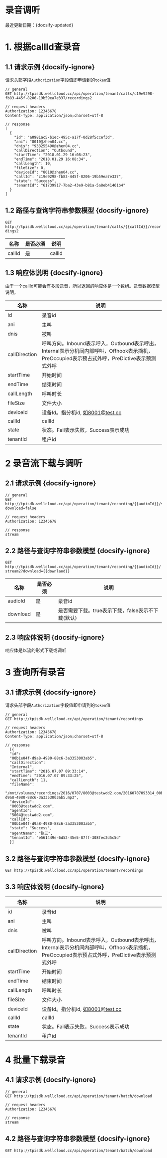 ﻿# 录音调听

最近更新日期：{docsify-updated}

# 1. 根据callId查录音

## 1.1 请求示例 {docsify-ignore}

请求头部字段`Authorization`字段值即申请到的`token`值

```
// general
GET http://tpisdk.wellcloud.cc/api/operation/tenant/calls/c19e9298-fb83-445f-8206-19b59ea7e337/recordings2

// request headers
Authorization: 12345678
Content-Type: application/json;charset=utf-8

// response
[
  {
    "id": "a0981ac5-b1ec-495c-a17f-0d28f5ccef3d",
    "ani": "8010@zhen04.cc",
    "dnis": "933255490@zhen04.cc",
    "callDirection": "Outbound",
    "startTime": "2018.01.29 16:08:23",
    "endTime": "2018.01.29 16:08:34",
    "callLength": 10,
    "fileSize": 0,
    "deviceId": "8010@zhen04.cc",
    "callId": "c19e9298-fb83-445f-8206-19b59ea7e337",
    "state": "Success",
    "tenantId": "61739917-7ba2-43e9-b81a-5a8eb41461b4"
  }
]
```
## 1.2 路径与查询字符串参数模型 {docsify-ignore}

`GET http://tpisdk.wellcloud.cc/api/operation/tenant/calls/{{callId}}/recordings2`

名称 | 是否必须 | 说明
---|---|---
callId | 是 | callId

## 1.3 响应体说明 {docsify-ignore}

由于一个callId可能会有多段录音，所以返回的响应体是一个数组。录音数据模型说明。

名称 | 说明
---|---
id | 录音id
ani | 主叫
dnis | 被叫
callDirection | 呼叫方向。Inbound表示呼入，Outbound表示呼出，Internal表示分机间内部呼叫，Offhook表示摘机，PreOccupied表示预占式外呼，PreDictive表示预测式外呼
startTime | 开始时间
endTime | 结束时间
callLength | 呼叫时长
fileSize | 文件大小
deviceId | 设备Id。指分机id, 如8001@test.cc
callId | callId
state | 状态。Fail表示失败，Success表示成功
tenantId | 租户id

# 2 录音流下载与调听

## 2.1 请求示例 {docsify-ignore}

```
// general
GET http://tpisdk.wellcloud.cc/api/operation/tenant/recording/{{audioId}}/stream2?download=false

// request headers
Authorization: 12345678

// response
stream
```

## 2.2 路径与查询字符串参数模型 {docsify-ignore}

`GET http://tpisdk.wellcloud.cc/api/operation/tenant/recording/{{audioId}}/stream2?download={{downlaod}}`

名称 | 是否必须 | 说明
---|---|---
audioId | 是 | 录音id
download | 是 | 是否需要下载。true表示下载，false表示不下载(默认)


## 2.3 响应体说明 {docsify-ignore}

响应体是以流的形式下载或调听

# 3 查询所有录音

## 3.1 请求示例 {docsify-ignore}

请求头部字段`Authorization`字段值即申请到的`token`值

```
// general
GET http://tpisdk.wellcloud.cc/api/operation/tenant/recordings

// request headers
Authorization: 12345678
Content-Type: application/json;charset=utf-8

// response
  [{
  "id":
  "00b1e04f-d9a8-4980-88c6-3a3353003ab5",
  "callDirection":
  "Internal",
  "startTime": "2016.07.07 09:33:14",
  "endTime": "2016.07.07 09:33:25",
  "callLength": 11,
  "fileName":
  "/mnt/volumes/recordings/2016/0707/8003@testwdd2.com/20160707093314_00b1e04f-d9a8-4980-88c6-3a3353003ab5.mp3",
  "deviceId":
  "8003@testwdd2.com",
  "agentId":
  "5004@testwdd2.com",
  "callId":
  "00b1e04f-d9a8-4980-88c6-3a3353003ab5",
  "state": "Success",
  "agentName": "张三",
  "tenantId": "e561449e-6d52-45e5-87ff-308fec2d5c5d"
  }]
```

## 3.2 路径与查询字符串参数模型 {docsify-ignore}

`GET http://tpisdk.wellcloud.cc/api/operation/tenant/recordings`

## 3.3 响应体说明 {docsify-ignore}

名称 | 说明
---|---
id | 录音id
ani | 主叫
dnis | 被叫
callDirection | 呼叫方向。Inbound表示呼入，Outbound表示呼出，Internal表示分机间内部呼叫，Offhook表示摘机，PreOccupied表示预占式外呼，PreDictive表示预测式外呼
startTime | 开始时间
endTime | 结束时间
callLength | 呼叫时长
fileSize | 文件大小
deviceId | 设备Id。指分机id, 如8001@test.cc
callId | callId
state | 状态。Fail表示失败，Success表示成功
tenantId | 租户id

# 4 批量下载录音

## 4.1 请求示例 {docsify-ignore}

```
// general
GET http://tpisdk.wellcloud.cc/api/operation/tenant/batch/download

// request headers
Authorization: 12345678

// response
stream
```

## 4.2 路径与查询字符串参数模型 {docsify-ignore}

`GET http://tpisdk.wellcloud.cc/api/operation/tenant/batch/download`











